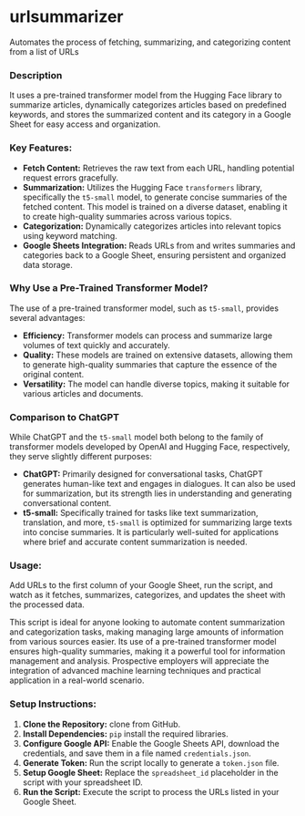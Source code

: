 # urlsummarizer
Automates the process of fetching, summarizing, and categorizing content from a list of URLs

### Description

It uses a pre-trained transformer model from the Hugging Face library to summarize articles, dynamically categorizes articles based on predefined keywords, and stores the summarized content and its category in a Google Sheet for easy access and organization.

### Key Features:

- **Fetch Content:** Retrieves the raw text from each URL, handling potential request errors gracefully.
- **Summarization:** Utilizes the Hugging Face `transformers` library, specifically the `t5-small` model, to generate concise summaries of the fetched content. This model is trained on a diverse dataset, enabling it to create high-quality summaries across various topics.
- **Categorization:** Dynamically categorizes articles into relevant topics using keyword matching.
- **Google Sheets Integration:** Reads URLs from and writes summaries and categories back to a Google Sheet, ensuring persistent and organized data storage.

### Why Use a Pre-Trained Transformer Model?

The use of a pre-trained transformer model, such as `t5-small`, provides several advantages:

- **Efficiency:** Transformer models can process and summarize large volumes of text quickly and accurately.
- **Quality:** These models are trained on extensive datasets, allowing them to generate high-quality summaries that capture the essence of the original content.
- **Versatility:** The model can handle diverse topics, making it suitable for various articles and documents.

### Comparison to ChatGPT

While ChatGPT and the `t5-small` model both belong to the family of transformer models developed by OpenAI and Hugging Face, respectively, they serve slightly different purposes:

- **ChatGPT:** Primarily designed for conversational tasks, ChatGPT generates human-like text and engages in dialogues. It can also be used for summarization, but its strength lies in understanding and generating conversational content.
- **t5-small:** Specifically trained for tasks like text summarization, translation, and more, `t5-small` is optimized for summarizing large texts into concise summaries. It is particularly well-suited for applications where brief and accurate content summarization is needed.

### Usage:

Add URLs to the first column of your Google Sheet, run the script, and watch as it fetches, summarizes, categorizes, and updates the sheet with the processed data.

This script is ideal for anyone looking to automate content summarization and categorization tasks, making managing large amounts of information from various sources easier. Its use of a pre-trained transformer model ensures high-quality summaries, making it a powerful tool for information management and analysis. Prospective employers will appreciate the integration of advanced machine learning techniques and practical application in a real-world scenario.

### Setup Instructions:

1. **Clone the Repository:** clone from GitHub.
2. **Install Dependencies:** `pip` install the required libraries.
3. **Configure Google API:** Enable the Google Sheets API, download the credentials, and save them in a file named `credentials.json`.
4. **Generate Token:** Run the script locally to generate a `token.json` file.
5. **Setup Google Sheet:** Replace the `spreadsheet_id` placeholder in the script with your spreadsheet ID.
6. **Run the Script:** Execute the script to process the URLs listed in your Google Sheet.

